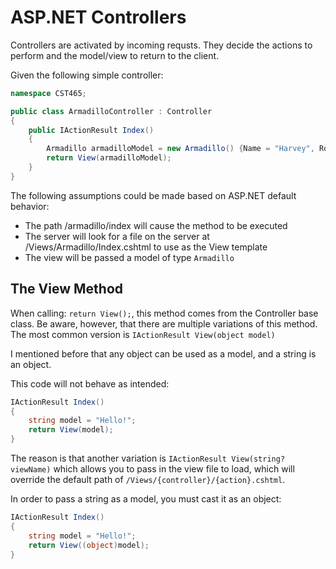 # ASP.NET Controllers
Controllers are activated by incoming requsts.  They decide the actions to perform and the model/view to return to the client.

Given the following simple controller:
```csharp
namespace CST465;

public class ArmadilloController : Controller
{
    public IActionResult Index()
    {
        Armadillo armadilloModel = new Armadillo() {Name = "Harvey", Rotundness = 7};
        return View(armadilloModel);
    }
}
```
The following assumptions could be made based on ASP.NET default behavior:
- The path /armadillo/index will cause the method to be executed
- The server will look for a file on the server at /Views/Armadillo/Index.cshtml to use as the View template
- The view will be passed a model of type `Armadillo`

## The View Method
When calling: `return View();`, this method comes from the Controller base class.  Be aware, however, that there are multiple variations of this method. The most common version is `IActionResult View(object model)`  

I mentioned before that any object can be used as a model, and a string is an object.

This code will not behave as intended:
```csharp
IActionResult Index()
{
    string model = "Hello!";
    return View(model);
}
```
The reason is that another variation is `IActionResult View(string? viewName)` which allows you to pass in the view file to load, which will override the default path of `/Views/{controller}/{action}.cshtml`.

In order to pass a string as a model, you must cast it as an object:
```csharp
IActionResult Index()
{
    string model = "Hello!";
    return View((object)model);
}
```